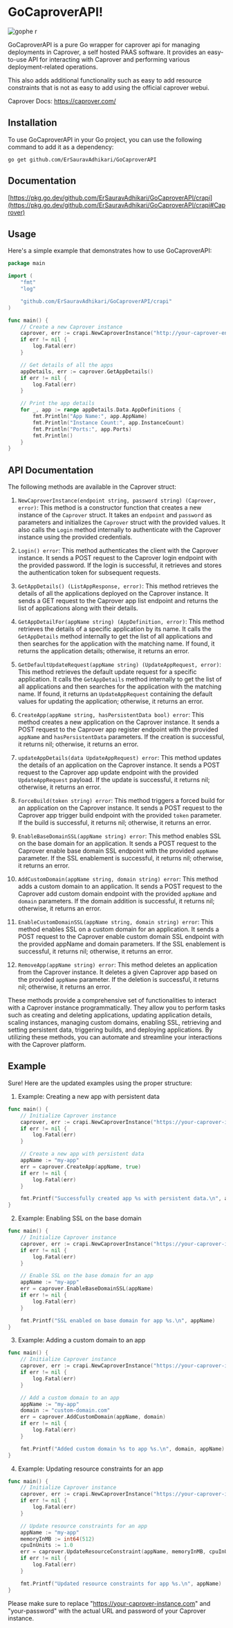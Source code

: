 # GoCaproverAPI!

![gophe r](https://github.com/ErSauravAdhikari/GoCaproverAPI/assets/69170305/4a846cbf-a342-4402-96c9-2e513f4b3823)

GoCaproverAPI is a pure Go wrapper for caprover api for managing deployments in Caprover, a self hosted PAAS software. 
It provides an easy-to-use API for interacting with Caprover and performing various deployment-related operations.

This also adds additional functionality such as easy to add resource constraints that is not as easy to add using the official caprover webui.

Caprover Docs: https://caprover.com/

## Installation

To use GoCaproverAPI in your Go project, you can use the following command to add it as a dependency:

```shell
go get github.com/ErSauravAdhikari/GoCaproverAPI
```

## Documentation
[https://pkg.go.dev/github.com/ErSauravAdhikari/GoCaproverAPI/crapi](https://pkg.go.dev/github.com/ErSauravAdhikari/GoCaproverAPI/crapi#Caprover)

## Usage

Here's a simple example that demonstrates how to use GoCaproverAPI:

```go
package main

import (
	"fmt"
	"log"

	"github.com/ErSauravAdhikari/GoCaproverAPI/crapi"
)

func main() {
	// Create a new Caprover instance
	caprover, err := crapi.NewCaproverInstance("http://your-caprover-endpoint", "your-password")
	if err != nil {
		log.Fatal(err)
	}

	// Get details of all the apps
	appDetails, err := caprover.GetAppDetails()
	if err != nil {
		log.Fatal(err)
	}

	// Print the app details
	for _, app := range appDetails.Data.AppDefinitions {
		fmt.Println("App Name:", app.AppName)
		fmt.Println("Instance Count:", app.InstanceCount)
		fmt.Println("Ports:", app.Ports)
		fmt.Println()
	}
}
```

## API Documentation

The following methods are available in the Caprover struct:

1. `NewCaproverInstance(endpoint string, password string) (Caprover, error)`: This method is a constructor function that creates a new instance of the `Caprover` struct. It takes an `endpoint` and `password` as parameters and initializes the `Caprover` struct with the provided values. It also calls the `Login` method internally to authenticate with the Caprover instance using the provided credentials.

2. `Login() error`: This method authenticates the client with the Caprover instance. It sends a POST request to the Caprover login endpoint with the provided password. If the login is successful, it retrieves and stores the authentication token for subsequent requests.

3. `GetAppDetails() (ListAppResponse, error)`: This method retrieves the details of all the applications deployed on the Caprover instance. It sends a GET request to the Caprover app list endpoint and returns the list of applications along with their details.

4. `GetAppDetailFor(appName string) (AppDefinition, error)`: This method retrieves the details of a specific application by its name. It calls the `GetAppDetails` method internally to get the list of all applications and then searches for the application with the matching name. If found, it returns the application details; otherwise, it returns an error.

5. `GetDefaultUpdateRequest(appName string) (UpdateAppRequest, error)`: This method retrieves the default update request for a specific application. It calls the `GetAppDetails` method internally to get the list of all applications and then searches for the application with the matching name. If found, it returns an `UpdateAppRequest` containing the default values for updating the application; otherwise, it returns an error.

6. `CreateApp(appName string, hasPersistentData bool) error`: This method creates a new application on the Caprover instance. It sends a POST request to the Caprover app register endpoint with the provided `appName` and `hasPersistentData` parameters. If the creation is successful, it returns nil; otherwise, it returns an error.

7. `updateAppDetails(data UpdateAppRequest) error`: This method updates the details of an application on the Caprover instance. It sends a POST request to the Caprover app update endpoint with the provided `UpdateAppRequest` payload. If the update is successful, it returns nil; otherwise, it returns an error.

8. `ForceBuild(token string) error`: This method triggers a forced build for an application on the Caprover instance. It sends a POST request to the Caprover app trigger build endpoint with the provided `token` parameter. If the build is successful, it returns nil; otherwise, it returns an error.

9. `EnableBaseDomainSSL(appName string) error`: This method enables SSL on the base domain for an application. It sends a POST request to the Caprover enable base domain SSL endpoint with the provided `appName` parameter. If the SSL enablement is successful, it returns nil; otherwise, it returns an error.

10. `AddCustomDomain(appName string, domain string) error`: This method adds a custom domain to an application. It sends a POST request to the Caprover add custom domain endpoint with the provided `appName` and `domain` parameters. If the domain addition is successful, it returns nil; otherwise, it returns an error.

11. `EnableCustomDomainSSL(appName string, domain string) error`: This method enables SSL on a custom domain for an application. It sends a POST request to the Caprover enable custom domain SSL endpoint with the provided appName and domain parameters. If the SSL enablement is successful, it returns nil; otherwise, it returns an error. 

12. `RemoveApp(appName string) error`: This method deletes an application from the Caprover instance. It deletes a given Caprover app based on the provided `appName` parameter. If the deletion is successful, it returns nil; otherwise, it returns an error.


These methods provide a comprehensive set of functionalities to interact with a Caprover instance programmatically. They allow you to perform tasks such as creating and deleting applications, updating application details, scaling instances, managing custom domains, enabling SSL, retrieving and setting persistent data, triggering builds, and deploying applications. By utilizing these methods, you can automate and streamline your interactions with the Caprover platform.

## Example
Sure! Here are the updated examples using the proper structure:

1. Example: Creating a new app with persistent data

```go
func main() {
	// Initialize Caprover instance
	caprover, err := crapi.NewCaproverInstance("https://your-caprover-instance.com", "your-password")
	if err != nil {
		log.Fatal(err)
	}

	// Create a new app with persistent data
	appName := "my-app"
	err = caprover.CreateApp(appName, true)
	if err != nil {
		log.Fatal(err)
	}

	fmt.Printf("Successfully created app %s with persistent data.\n", appName)
}
```

2. Example: Enabling SSL on the base domain

```go
func main() {
	// Initialize Caprover instance
	caprover, err := crapi.NewCaproverInstance("https://your-caprover-instance.com", "your-password")
	if err != nil {
		log.Fatal(err)
	}

	// Enable SSL on the base domain for an app
	appName := "my-app"
	err = caprover.EnableBaseDomainSSL(appName)
	if err != nil {
		log.Fatal(err)
	}

	fmt.Printf("SSL enabled on base domain for app %s.\n", appName)
}
```

3. Example: Adding a custom domain to an app

```go
func main() {
	// Initialize Caprover instance
	caprover, err := crapi.NewCaproverInstance("https://your-caprover-instance.com", "your-password")
	if err != nil {
		log.Fatal(err)
	}

	// Add a custom domain to an app
	appName := "my-app"
	domain := "custom-domain.com"
	err = caprover.AddCustomDomain(appName, domain)
	if err != nil {
		log.Fatal(err)
	}

	fmt.Printf("Added custom domain %s to app %s.\n", domain, appName)
}
```

4. Example: Updating resource constraints for an app

```go
func main() {
	// Initialize Caprover instance
	caprover, err := crapi.NewCaproverInstance("https://your-caprover-instance.com", "your-password")
	if err != nil {
		log.Fatal(err)
	}

	// Update resource constraints for an app
	appName := "my-app"
	memoryInMB := int64(512)
	cpuInUnits := 1.0
	err = caprover.UpdateResourceConstraint(appName, memoryInMB, cpuInUnits)
	if err != nil {
		log.Fatal(err)
	}

	fmt.Printf("Updated resource constraints for app %s.\n", appName)
}
```

Please make sure to replace "https://your-caprover-instance.com" and "your-password" with the actual URL and password of your Caprover instance.
